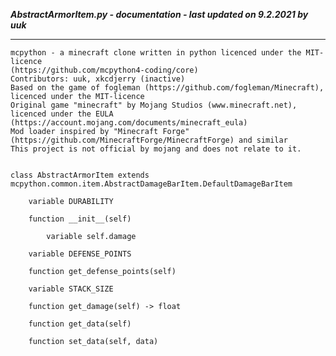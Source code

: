 ***AbstractArmorItem.py - documentation - last updated on 9.2.2021 by uuk***
___

    mcpython - a minecraft clone written in python licenced under the MIT-licence 
    (https://github.com/mcpython4-coding/core)
    Contributors: uuk, xkcdjerry (inactive)
    Based on the game of fogleman (https://github.com/fogleman/Minecraft), licenced under the MIT-licence
    Original game "minecraft" by Mojang Studios (www.minecraft.net), licenced under the EULA
    (https://account.mojang.com/documents/minecraft_eula)
    Mod loader inspired by "Minecraft Forge" (https://github.com/MinecraftForge/MinecraftForge) and similar
    This project is not official by mojang and does not relate to it.


    class AbstractArmorItem extends  mcpython.common.item.AbstractDamageBarItem.DefaultDamageBarItem 

        variable DURABILITY

        function __init__(self)

            variable self.damage

        variable DEFENSE_POINTS

        function get_defense_points(self)

        variable STACK_SIZE

        function get_damage(self) -> float

        function get_data(self)

        function set_data(self, data)